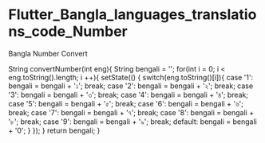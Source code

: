 # Flutter_Bangla_languages_translations_code_Number
Bangla Number Convert

String convertNumber(int eng){
    String bengali = '';
    for(int i = 0; i < eng.toString().length; i ++){
      setState(() {
        switch(eng.toString()[i]){
          case '1':
            bengali = bengali + '১';
            break;
          case '2':
            bengali = bengali + '২';
            break;
          case '3':
            bengali = bengali + '৩';
            break;
          case '4':
            bengali = bengali + '৪';
            break;
          case '5':
            bengali = bengali + '৫';
            break;
          case '6':
            bengali = bengali + '৬';
            break;
          case '7':
            bengali = bengali + '৭';
            break;
          case '8':
            bengali = bengali + '৮';
            break;
          case '9':
            bengali = bengali + '৯';
            break;
          default:
            bengali = bengali + '0';
        }
      });
    }
    return bengali;
  }
